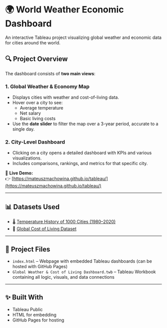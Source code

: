 # 🌍 World Weather Economic Dashboard

An interactive Tableau project visualizing global weather and economic data for cities around the world.

## 🔍 Project Overview

The dashboard consists of **two main views**:

### 1. **Global Weather & Economy Map**
- Displays cities with weather and cost-of-living data.
- Hover over a city to see:
  - Average temperature
  - Net salary
  - Basic living costs
- Use the **date slider** to filter the map over a 3-year period, accurate to a single day.

### 2. **City-Level Dashboard**
- Clicking on a city opens a detailed dashboard with KPIs and various visualizations.
- Includes comparisons, rankings, and metrics for that specific city.

🔗 **Live Demo:**  
👉 [https://mateuszmachowina.github.io/tableau/](https://mateuszmachowina.github.io/tableau/)

---

## 📊 Datasets Used

- 🌡️ [Temperature History of 1000 Cities (1980–2020)](https://www.kaggle.com/datasets/hansukyang/temperature-history-of-1000-cities-1980-to-2020)
- 💸 [Global Cost of Living Dataset](https://www.kaggle.com/datasets/mvieira101/global-cost-of-living)

---

## 📁 Project Files

- `index.html` – Webpage with embedded Tableau dashboards (can be hosted with GitHub Pages)
- `Global Weather & Cost of Living Dashboard.twb` – Tableau Workbook containing all logic, visuals, and data connections

---

## ✨ Built With

- Tableau Public
- HTML for embedding
- GitHub Pages for hosting


